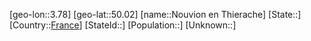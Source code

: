 ﻿---
location: [50.02,3.78]
type: City
tags:
- geo/City


SpocWebEntityId: 32968
isDeleted: false
confidential: public

---
[geo-lon::3.78]
[geo-lat::50.02]
[name::Nouvion en Thierache]
[State::]
[Country::[France](geo/Continent/Europe/France.md)]
[StateId::]
[Population::]
[Unknown::]


